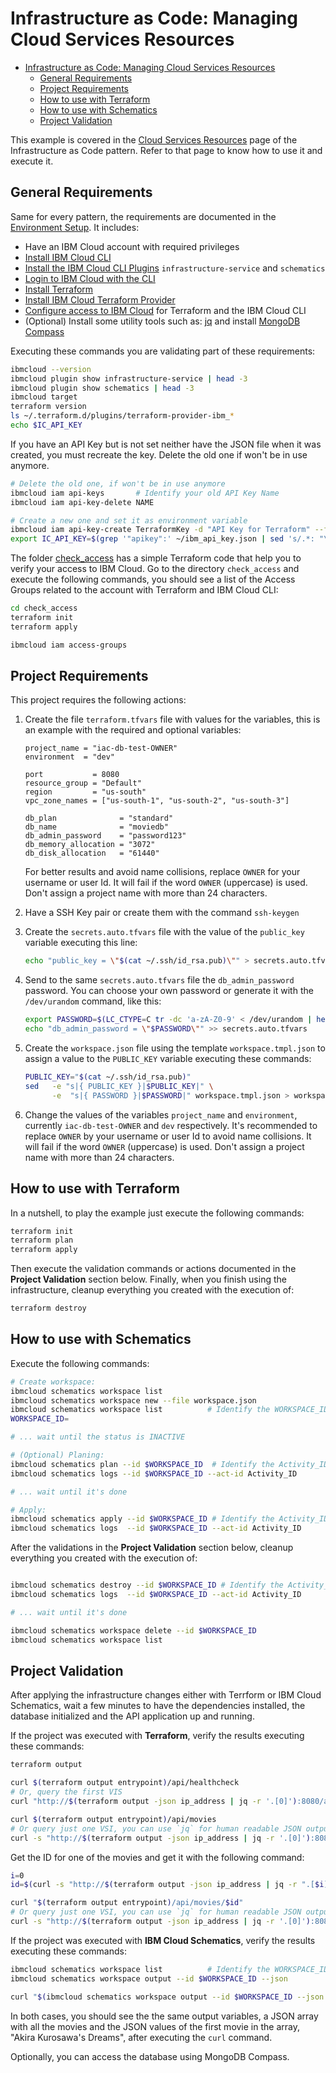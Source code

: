 # Infrastructure as Code: Managing Cloud Services Resources

- [Infrastructure as Code: Managing Cloud Services Resources](#infrastructure-as-code-managing-cloud-services-resources)
  - [General Requirements](#general-requirements)
  - [Project Requirements](#project-requirements)
  - [How to use with Terraform](#how-to-use-with-terraform)
  - [How to use with Schematics](#how-to-use-with-schematics)
  - [Project Validation](#project-validation)

This example is covered in the [Cloud Services Resources](https://ibm.github.io/cloud-enterprise-examples/iac-resources/services) page of the Infrastructure as Code pattern. Refer to that page to know how to use it and execute it.

## General Requirements

Same for every pattern, the requirements are documented in the [Environment Setup](https://ibm.github.io/cloud-enterprise-examples/iac/setup-environment). It includes:

- Have an IBM Cloud account with required privileges
- [Install IBM Cloud CLI](https://ibm.github.io/cloud-enterprise-examples/iac/setup-environment#install-ibm-cloud-cli)
- [Install the IBM Cloud CLI Plugins](https://ibm.github.io/cloud-enterprise-examples/iac/setup-environment#ibm-cloud-cli-plugins) `infrastructure-service` and `schematics`
- [Login to IBM Cloud with the CLI](https://ibm.github.io/cloud-enterprise-examples/iac/setup-environment#login-to-ibm-cloud)
- [Install Terraform](https://ibm.github.io/cloud-enterprise-examples/iac/setup-environment#install-terraform)
- [Install IBM Cloud Terraform Provider](https://ibm.github.io/cloud-enterprise-examples/iac/setup-environment#configure-access-to-ibm-cloud)
- [Configure access to IBM Cloud](https://ibm.github.io/cloud-enterprise-examples/iac/setup-environment#configure-access-to-ibm-cloud) for Terraform and the IBM Cloud CLI
- (Optional) Install some utility tools such as: [jq](https://stedolan.github.io/jq/download/) and install [MongoDB Compass](https://www.mongodb.com/try/download/compass)

Executing these commands you are validating part of these requirements:

```bash
ibmcloud --version
ibmcloud plugin show infrastructure-service | head -3
ibmcloud plugin show schematics | head -3
ibmcloud target
terraform version
ls ~/.terraform.d/plugins/terraform-provider-ibm_*
echo $IC_API_KEY
```

If you have an API Key but is not set neither have the JSON file when it was created, you must recreate the key. Delete the old one if won't be in use anymore.

```bash
# Delete the old one, if won't be in use anymore
ibmcloud iam api-keys       # Identify your old API Key Name
ibmcloud iam api-key-delete NAME

# Create a new one and set it as environment variable
ibmcloud iam api-key-create TerraformKey -d "API Key for Terraform" --file ~/ibm_api_key.json
export IC_API_KEY=$(grep '"apikey":' ~/ibm_api_key.json | sed 's/.*: "\(.*\)".*/\1/')
```

The folder [check_access](../01-getting-started/check_access/) has a simple Terraform code that help you to verify your access to IBM Cloud. Go to the directory `check_access` and execute the following commands, you should see a list of the Access Groups related to the account with Terraform and IBM Cloud CLI:

```bash
cd check_access
terraform init
terraform apply

ibmcloud iam access-groups
```

## Project Requirements

This project requires the following actions:

1. Create the file `terraform.tfvars` file with values for the variables, this is an example with the required and optional variables:

   ```hcl
   project_name = "iac-db-test-OWNER"
   environment  = "dev"

   port           = 8080
   resource_group = "Default"
   region         = "us-south"
   vpc_zone_names = ["us-south-1", "us-south-2", "us-south-3"]

   db_plan              = "standard"
   db_name              = "moviedb"
   db_admin_password    = "password123"
   db_memory_allocation = "3072"
   db_disk_allocation   = "61440"
   ```

   For better results and avoid name collisions, replace `OWNER` for your username or user Id. It will fail if the word `OWNER` (uppercase) is used. Don't assign a project name with more than 24 characters.

2. Have a SSH Key pair or create them with the command `ssh-keygen`
3. Create the `secrets.auto.tfvars` file with the value of the `public_key` variable executing this line:

   ```bash
   echo "public_key = \"$(cat ~/.ssh/id_rsa.pub)\"" > secrets.auto.tfvars
   ```

4. Send to the same `secrets.auto.tfvars` file the `db_admin_password` password. You can choose your own password or generate it with the `/dev/urandom` command, like this:

   ```bash
   export PASSWORD=$(LC_CTYPE=C tr -dc 'a-zA-Z0-9' < /dev/urandom | head -c 32)
   echo "db_admin_password = \"$PASSWORD\"" >> secrets.auto.tfvars
   ```

5. Create the `workspace.json` file using the template `workspace.tmpl.json` to assign a value to the `PUBLIC_KEY` variable executing these commands:

   ```bash
   PUBLIC_KEY="$(cat ~/.ssh/id_rsa.pub)"
   sed   -e "s|{ PUBLIC_KEY }|$PUBLIC_KEY|" \
         -e  "s|{ PASSWORD }|$PASSWORD|" workspace.tmpl.json > workspace.json
   ```

6. Change the values of the variables `project_name` and `environment`, currently `iac-db-test-OWNER` and `dev` respectively. It's recommended to replace `OWNER` by your username or user Id to avoid name collisions. It will fail if the word `OWNER` (uppercase) is used. Don't assign a project name with more than 24 characters.

## How to use with Terraform

In a nutshell, to play the example just execute the following commands:

```bash
terraform init
terraform plan
terraform apply
```

Then execute the validation commands or actions documented in the **Project Validation** section below. Finally, when you finish using the infrastructure, cleanup everything you created with the execution of:

```bash
terraform destroy
```

## How to use with Schematics

Execute the following commands:

```bash
# Create workspace:
ibmcloud schematics workspace list
ibmcloud schematics workspace new --file workspace.json
ibmcloud schematics workspace list          # Identify the WORKSPACE_ID
WORKSPACE_ID=

# ... wait until the status is INACTIVE

# (Optional) Planing:
ibmcloud schematics plan --id $WORKSPACE_ID  # Identify the Activity_ID
ibmcloud schematics logs --id $WORKSPACE_ID --act-id Activity_ID

# ... wait until it's done

# Apply:
ibmcloud schematics apply --id $WORKSPACE_ID # Identify the Activity_ID
ibmcloud schematics logs  --id $WORKSPACE_ID --act-id Activity_ID
```

After the validations in the **Project Validation** section below, cleanup everything you created with the execution of:

```bash

ibmcloud schematics destroy --id $WORKSPACE_ID # Identify the Activity_ID
ibmcloud schematics logs  --id $WORKSPACE_ID --act-id Activity_ID

# ... wait until it's done

ibmcloud schematics workspace delete --id $WORKSPACE_ID
ibmcloud schematics workspace list
```

## Project Validation

After applying the infrastructure changes either with Terrform or IBM Cloud Schematics, wait a few minutes to have the dependencies installed, the database initialized and the API application up and running.

If the project was executed with **Terraform**, verify the results executing these commands:

```bash
terraform output

curl $(terraform output entrypoint)/api/healthcheck
# Or, query the first VIS
curl "http://$(terraform output -json ip_address | jq -r '.[0]'):8080/api/healthcheck"

curl $(terraform output entrypoint)/api/movies
# Or query just one VSI, you can use `jq` for human readable JSON output
curl -s "http://$(terraform output -json ip_address | jq -r '.[0]'):8080/api/movies" | jq
```

Get the ID for one of the movies and get it with the following command:

```bash
i=0
id=$(curl -s "http://$(terraform output -json ip_address | jq -r ".[$i]"):8080/api/movies" | jq -r '.[0]._id | .["$oid"]')

curl "$(terraform output entrypoint)/api/movies/$id"
# Or query just one VSI, you can use `jq` for human readable JSON output
curl -s "http://$(terraform output -json ip_address | jq -r '.[0]'):8080/api/movies/$id" | jq
```

If the project was executed with **IBM Cloud Schematics**, verify the results executing these commands:

```bash
ibmcloud schematics workspace list          # Identify the WORKSPACE_ID
ibmcloud schematics workspace output --id $WORKSPACE_ID --json

curl "$(ibmcloud schematics workspace output --id $WORKSPACE_ID --json | jq -r '.[].output_values[].entrypoint.value')/movies"
```

In both cases, you should see the the same output variables, a JSON array with all the movies and the JSON values of the first movie in the array, "Akira Kurosawa's Dreams", after executing the `curl` command.

Optionally, you can access the database using MongoDB Compass.
